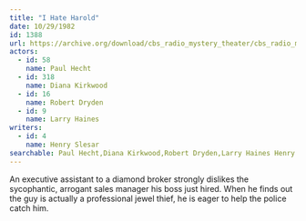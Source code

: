 ```yaml
---
title: "I Hate Harold"
date: 10/29/1982
id: 1388
url: https://archive.org/download/cbs_radio_mystery_theater/cbs_radio_mystery_theater-1351-1399.zip/cbs_radio_mystery_theater-1351-1399%2Fcbsrmt_1388_i_hate_harold.mp3
actors:  
  - id: 58
    name: Paul Hecht  
  - id: 318
    name: Diana Kirkwood  
  - id: 16
    name: Robert Dryden  
  - id: 9
    name: Larry Haines
writers:  
  - id: 4
    name: Henry Slesar
searchable: Paul Hecht,Diana Kirkwood,Robert Dryden,Larry Haines Henry Slesar
---
```

An executive assistant to a diamond broker strongly dislikes the sycophantic, arrogant sales manager his boss just hired. When he finds out the guy is actually a professional jewel thief, he is eager to help the police catch him.